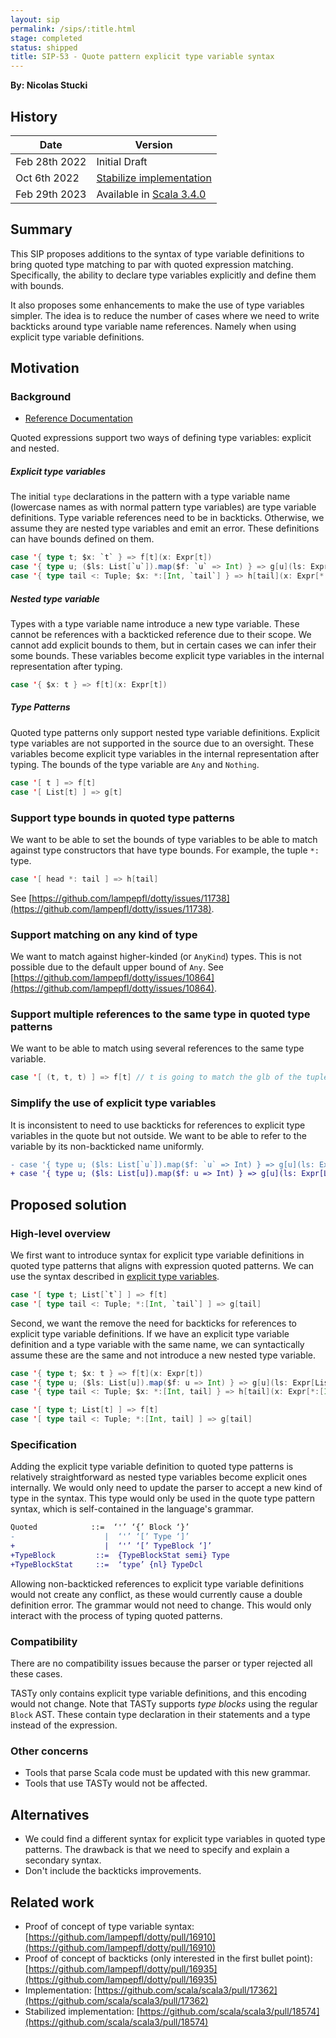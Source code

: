 ```yaml
---
layout: sip
permalink: /sips/:title.html
stage: completed
status: shipped
title: SIP-53 - Quote pattern explicit type variable syntax
---
```


**By: Nicolas Stucki**

## History

| Date          | Version            |
|---------------|--------------------|
| Feb 28th 2022 | Initial Draft      |
| Oct 6th 2022 | [Stabilize implementation](https://github.com/scala/scala3/pull/18574) |
| Feb 29th 2023 | Available in [Scala 3.4.0](https://www.scala-lang.org/blog/2024/02/29/scala-3.4.0-and-3.3.3-released.html) |

## Summary

This SIP proposes additions to the syntax of type variable definitions to bring quoted type matching to par with quoted expression matching.
Specifically, the ability to declare type variables explicitly and define them with bounds.

It also proposes some enhancements to make the use of type variables simpler.
The idea is to reduce the number of cases where we need to write backticks around type variable name references.
Namely when using explicit type variable definitions.

## Motivation

### Background

* [Reference Documentation](http://dotty.epfl.ch/docs/reference/metaprogramming/macros.html#type-variables)

Quoted expressions support two ways of defining type variables: explicit and nested.

##### Explicit type variables
The initial `type` declarations in the pattern with a type variable name (lowercase names as with normal pattern type variables) are type variable definitions. Type variable references need to be in backticks. Otherwise, we assume they are nested type variables and emit an error. These definitions can have bounds defined on them.
```scala
case '{ type t; $x: `t` } => f[t](x: Expr[t])
case '{ type u; ($ls: List[`u`]).map($f: `u` => Int) } => g[u](ls: Expr[List[u]], f: Expr[u => Int])
case '{ type tail <: Tuple; $x: *:[Int, `tail`] } => h[tail](x: Expr[*:[Int, tail])
```

##### Nested type variable
Types with a type variable name introduce a new type variable. These cannot be references with a backticked reference due to their scope. We cannot add explicit bounds to them, but in certain cases we can infer their some bounds. These variables become explicit type variables in the internal representation after typing.
```scala
case '{ $x: t } => f[t](x: Expr[t])
```


##### Type Patterns
Quoted type patterns only support nested type variable definitions. Explicit type variables are not supported in the source due to an oversight. These variables become explicit type variables in the internal representation after typing. The bounds of the type variable are `Any` and `Nothing`.
```scala
case '[ t ] => f[t]
case '[ List[t] ] => g[t]
```

### Support type bounds in quoted type patterns

We want to be able to set the bounds of type variables to be able to match against type constructors that have type bounds. For example, the tuple `*:` type.
```scala
case '[ head *: tail ] => h[tail]
```
See [https://github.com/lampepfl/dotty/issues/11738](https://github.com/lampepfl/dotty/issues/11738).

### Support matching on any kind of type
We want to match against higher-kinded (or `AnyKind`) types. This is not possible due to the default upper bound of `Any`.
See [https://github.com/lampepfl/dotty/issues/10864](https://github.com/lampepfl/dotty/issues/10864).

### Support multiple references to the same type in quoted type patterns
We want to be able to match using several references to the same type variable.
```scala
case '[ (t, t, t) ] => f[t] // t is going to match the glb of the tuple T1, T2, T3
```

### Simplify the use of explicit type variables
It is inconsistent to need to use backticks for references to explicit type variables in the quote but not outside.
We want to be able to refer to the variable by its non-backticked name uniformly.
```diff
- case '{ type u; ($ls: List[`u`]).map($f: `u` => Int) } => g[u](ls: Expr[List[u]], f: Expr[u => Int])
+ case '{ type u; ($ls: List[u]).map($f: u => Int) } => g[u](ls: Expr[List[u]], f: Expr[u => Int])
```

## Proposed solution

### High-level overview

We first want to introduce syntax for explicit type variable definitions in quoted type patterns that aligns with expression quoted patterns. We can use the syntax described in [explicit type variables](#explicit-type-variables).

```scala
case '[ type t; List[`t`] ] => f[t]
case '[ type tail <: Tuple; *:[Int, `tail`] ] => g[tail]
```

Second, we want the remove the need for backticks for references to explicit type variable definitions. If we have an explicit type variable definition and a type variable with the same name, we can syntactically assume these are the same and not introduce a new nested type variable.
```scala
case '{ type t; $x: t } => f[t](x: Expr[t])
case '{ type u; ($ls: List[u]).map($f: u => Int) } => g[u](ls: Expr[List[u]], f: Expr[u => Int])
case '{ type tail <: Tuple; $x: *:[Int, tail] } => h[tail](x: Expr[*:[Int, tail])
```
```scala
case '[ type t; List[t] ] => f[t]
case '[ type tail <: Tuple; *:[Int, tail] ] => g[tail]
```

### Specification

Adding the explicit type variable definition to quoted type patterns is relatively straightforward as nested type variables become explicit ones internally. We would only need to update the parser to accept a new kind of type in the syntax. This type would only be used in the quote type pattern syntax, which is self-contained in the language's grammar.

```diff
Quoted            ::=  ‘'’ ‘{’ Block ‘}’
-                    |  ‘'’ ‘[’ Type ‘]’
+                    |  ‘'’ ‘[’ TypeBlock ‘]’
+TypeBlock         ::=  {TypeBlockStat semi} Type
+TypeBlockStat     ::=  ‘type’ {nl} TypeDcl
```

Allowing non-backticked references to explicit type variable definitions would not create any conflict, as these would currently cause a double definition error. The grammar would not need to change. This would only interact with the process of typing quoted patterns.

### Compatibility

There are no compatibility issues because the parser or typer rejected all these cases.

TASTy only contains explicit type variable definitions, and this encoding would not change. Note that TASTy supports _type blocks_ using the regular `Block` AST. These contain type declaration in their statements and a type instead of the expression.

### Other concerns

* Tools that parse Scala code must be updated with this new grammar.
* Tools that use TASTy would not be affected.

<!-- ### Open questions -->

## Alternatives

* We could find a different syntax for explicit type variables in quoted type patterns. The drawback is that we need to specify and explain a secondary syntax.
* Don't include the backticks improvements.

## Related work

* Proof of concept of type variable syntax: [https://github.com/lampepfl/dotty/pull/16910](https://github.com/lampepfl/dotty/pull/16910)
* Proof of concept of backticks (only interested in the first bullet point): [https://github.com/lampepfl/dotty/pull/16935](https://github.com/lampepfl/dotty/pull/16935)
* Implementation: [https://github.com/scala/scala3/pull/17362](https://github.com/scala/scala3/pull/17362)
* Stabilized implementation: [https://github.com/scala/scala3/pull/18574](https://github.com/scala/scala3/pull/18574)

<!-- ## FAQ -->
